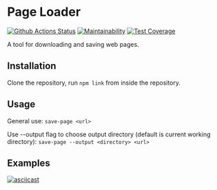 # Page Loader

[![Github Actions Status](https://github.com/Cred1Tor/backend-project-lvl3/workflows/Node.js%20CI/badge.svg)](https://github.com/Cred1Tor/backend-project-lvl3/actions)
[![Maintainability](https://api.codeclimate.com/v1/badges/fedd2dfd19d6d98765df/maintainability)](https://codeclimate.com/github/Cred1Tor/backend-project-lvl3/maintainability)
[![Test Coverage](https://api.codeclimate.com/v1/badges/fedd2dfd19d6d98765df/test_coverage)](https://codeclimate.com/github/Cred1Tor/backend-project-lvl3/test_coverage)

A tool for downloading and saving web pages.

## Installation

Clone the repository, run `npm link` from inside the repository.

## Usage

General use: `save-page <url>`

Use --output flag to choose output directory (default is current working directory): `save-page --output <directory> <url>`

## Examples

[![asciicast](https://asciinema.org/a/fFUeb1Is2QsAImEvBvfwBedFY.svg)](https://asciinema.org/a/fFUeb1Is2QsAImEvBvfwBedFY)